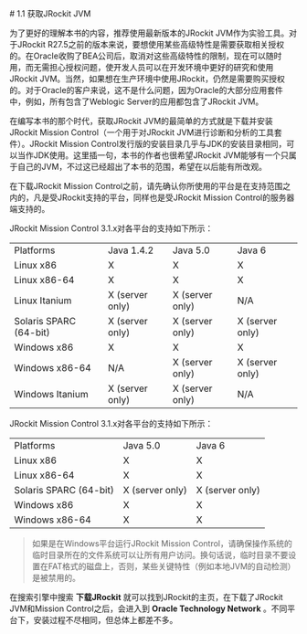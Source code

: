 <a name="1.1" />
# 1.1 获取JRockit JVM

为了更好的理解本书的内容，推荐使用最新版本的JRockit JVM作为实验工具。对于JRockit R27.5之前的版本来说，要想使用某些高级特性是需要获取相关授权的。在Oracle收购了BEA公司后，取消对这些高级特性的限制，现在可以随时用，而无需担心授权问题，使开发人员可以在开发环境中更好的研究和使用JRockit JVM。当然，如果想在生产环境中使用JRockit，仍然是需要购买授权的。对于Oracle的客户来说，这不是什么问题，因为Oracle的大部分应用套件中，例如，所有包含了Weblogic Server的应用都包含了JRockit JVM。

在编写本书的那个时代，获取JRockit JVM的最简单的方式就是下载并安装JRockit Mission Control（一个用于对JRockit JVM进行诊断和分析的工具套件）。JRockit Mission Control发行版的安装目录几乎与JDK的安装目录相同，可以当作JDK使用。这里插一句，本书的作者也很希望JRockit JVM能够有一个只属于自己的JVM，不过这已经超出了本书的范围，希望在以后能有所改观。

在下载JRockit Mission Control之前，请先确认你所使用的平台是在支持范围之内的，凡是受JRockit支持的平台，同样也是受JRockit Mission Control的服务器端支持的。

<a name="supportedPlatforms"/>
JRockit Mission Control 3.1.x对各平台的支持如下所示：

<table width="100%">
    <tr>
        <td>Platforms</td>
        <td>Java 1.4.2</td>
        <td>Java 5.0</td>
		<td>Java 6</td>
    </tr>
    <tr>
        <td>Linux x86</td>
        <td>X</td>
        <td>X</td>
		<td>X</td>
    </tr>
    <tr>
        <td>Linux x86-64</td>
        <td>X</td>
        <td>X</td>
		<td>X</td>
    </tr>
    <tr>
        <td>Linux Itanium</td>
        <td>X (server only)</td>
        <td>X (server only)</td>
		<td>N/A</td>
    </tr>
    <tr>
        <td>Solaris SPARC (64-bit)</td>
        <td>X (server only)</td>
        <td>X (server only)</td>
		<td>X (server only)</td>
    </tr>
	<tr>
        <td>Windows x86</td>
        <td>X</td>
        <td>X</td>
		<td>X</td>
    </tr>
	<tr>
        <td>Windows x86-64</td>
        <td>N/A</td>
        <td>X (server only)</td>
		<td>X (server only)</td>
    </tr>
	<tr>
        <td>Windows Itanium</td>
        <td>X (server only)</td>
		<td>X (server only)</td>
        <td>N/A</td>
    </tr>
</table>

JRockit Mission Control 3.1.x对各平台的支持如下所示：

<table width="100%">
    <tr>
        <td>Platforms</td>
        <td>Java 5.0</td>
		<td>Java 6</td>
    </tr>
    <tr>
        <td>Linux x86</td>
        <td>X</td>
        <td>X</td>
    </tr>
    <tr>
        <td>Linux x86-64</td>
        <td>X</td>
		<td>X</td>
    </tr>
    <tr>
        <td>Solaris SPARC (64-bit)</td>
        <td>X (server only)</td>
		<td>X (server only)</td>
    </tr>
	<tr>
        <td>Windows x86</td>
        <td>X</td>
		<td>X</td>
    </tr>
	<tr>
        <td>Windows x86-64</td>
        <td>X</td>
		<td>X</td>
    </tr>
</table>

>如果是在Windows平台运行JRockit Mission Control，请确保操作系统的临时目录所在的文件系统可以让所有用户访问。换句话说，临时目录不要设置在FAT格式的磁盘上，否则，某些关键特性（例如本地JVM的自动检测）是被禁用的。

在搜索引擎中搜索 **下载JRockit** 就可以找到JRockit的主页，在下载了JRockit JVM和Mission Control之后，会进入到 **Oracle Technology Network** 。不同平台下，安装过程不尽相同，但总体上都差不多。
